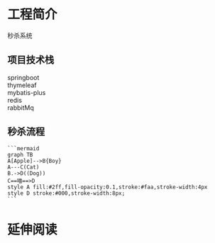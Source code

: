 # 工程简介
秒杀系统
## 项目技术栈
springboot<br>
thymeleaf<br>
mybatis-plus<br>
redis<br>
rabbitMq<br>

## 秒杀流程
	```mermaid
	graph TB
	A[Apple]-->B{Boy}
	A---C(Cat)
	B.->D((Dog))
	C==喵==>D
	style A fill:#2ff,fill-opacity:0.1,stroke:#faa,stroke-width:4px
	style D stroke:#000,stroke-width:8px;
	```

# 延伸阅读

